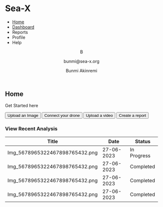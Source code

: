 <!DOCTYPE html>
<html lang="en">
<head>
    <meta charset="UTF-8">
    <meta name="viewport" content="width=device-width, initial-scale=1.0">
    <title>Sea-X Home</title>
    <link rel="stylesheet" href="styles.css">
</head>
<body>
    <div class="sidebar">
        <h1>Sea-X</h1>
        <nav>
            <ul>
                <li><a href="index.html">Home</a></li>
                <li><a href="dashboard.html">Dashboard</a></li>
                <li>Reports</li>
                <li>Profile</li>
                <li>Help</li>
            </ul>
        </nav>
    </div>
    <div class="main-content">
        <header>
            <div class="profile-info">
                <span class="profile-letter">B</span>
                <div class="profile-text">
                    <p>bunmi@sea-x.org</p>
                    <p>Bunmi Akinremi</p>
                </div>
            </div>
        </header>
        <section class="content">
            <h2>Home</h2>
            <p>Get Started here</p>
            <div class="actions">
                <button>Upload an Image</button>
                <button>Connect your drone</button>
                <button>Upload a video</button>
                <button>Create a report</button>
            </div>
            <div class="recent-analysis">
                <h3>View Recent Analysis</h3>
                <table>
                    <thead>
                        <tr>
                            <th>Title</th>
                            <th>Date</th>
                            <th>Status</th>
                        </tr>
                    </thead>
                    <tbody>
                        <tr>
                            <td>Img_5678965322467898765432.png</td>
                            <td>27-06-2023</td>
                            <td>In Progress</td>
                        </tr>
                        <tr>
                            <td>Img_5678965322467898765432.png</td>
                            <td>27-06-2023</td>
                            <td>Completed</td>
                        </tr>
                        <tr>
                            <td>Img_5678965322467898765432.png</td>
                            <td>27-06-2023</td>
                            <td>Completed</td>
                        </tr>
                        <tr>
                            <td>Img_5678965322467898765432.png</td>
                            <td>27-06-2023</td>
                            <td>Completed</td>
                        </tr>
                    </tbody>
                </table>
            </div>
        </section>
    </div>
</body>
</html>

